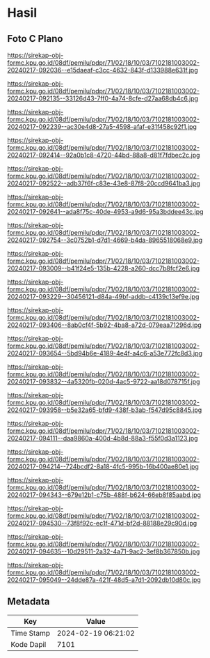 # Hasil

## Foto C Plano

https://sirekap-obj-formc.kpu.go.id/08df/pemilu/pdpr/71/02/18/10/03/7102181003002-20240217-092036--e15daeaf-c3cc-4632-843f-d133988e631f.jpg

https://sirekap-obj-formc.kpu.go.id/08df/pemilu/pdpr/71/02/18/10/03/7102181003002-20240217-092135--33126d43-7ff0-4a74-8cfe-d27aa68db4c6.jpg

https://sirekap-obj-formc.kpu.go.id/08df/pemilu/pdpr/71/02/18/10/03/7102181003002-20240217-092239--ac30e4d8-27a5-4598-afaf-e31f458c92f1.jpg

https://sirekap-obj-formc.kpu.go.id/08df/pemilu/pdpr/71/02/18/10/03/7102181003002-20240217-092414--92a0b1c8-4720-44bd-88a8-d81f7fdbec2c.jpg

https://sirekap-obj-formc.kpu.go.id/08df/pemilu/pdpr/71/02/18/10/03/7102181003002-20240217-092522--adb37f6f-c83e-43e8-87f8-20ccd9641ba3.jpg

https://sirekap-obj-formc.kpu.go.id/08df/pemilu/pdpr/71/02/18/10/03/7102181003002-20240217-092641--ada8f75c-40de-4953-a9d6-95a3bddee43c.jpg

https://sirekap-obj-formc.kpu.go.id/08df/pemilu/pdpr/71/02/18/10/03/7102181003002-20240217-092754--3c0752b1-d7d1-4669-b4da-8965518068e9.jpg

https://sirekap-obj-formc.kpu.go.id/08df/pemilu/pdpr/71/02/18/10/03/7102181003002-20240217-093009--b41f24e5-135b-4228-a260-dcc7b8fcf2e6.jpg

https://sirekap-obj-formc.kpu.go.id/08df/pemilu/pdpr/71/02/18/10/03/7102181003002-20240217-093229--30456121-d84a-49bf-addb-c4139c13ef9e.jpg

https://sirekap-obj-formc.kpu.go.id/08df/pemilu/pdpr/71/02/18/10/03/7102181003002-20240217-093406--8ab0cf4f-5b92-4ba8-a72d-079eaa71296d.jpg

https://sirekap-obj-formc.kpu.go.id/08df/pemilu/pdpr/71/02/18/10/03/7102181003002-20240217-093654--5bd94b6e-4189-4e4f-a4c6-a53e772fc8d3.jpg

https://sirekap-obj-formc.kpu.go.id/08df/pemilu/pdpr/71/02/18/10/03/7102181003002-20240217-093832--4a5320fb-020d-4ac5-9722-aa18d078715f.jpg

https://sirekap-obj-formc.kpu.go.id/08df/pemilu/pdpr/71/02/18/10/03/7102181003002-20240217-093958--b5e32a65-bfd9-438f-b3ab-f547d95c8845.jpg

https://sirekap-obj-formc.kpu.go.id/08df/pemilu/pdpr/71/02/18/10/03/7102181003002-20240217-094111--daa9860a-400d-4b8d-88a3-f55f0d3a1123.jpg

https://sirekap-obj-formc.kpu.go.id/08df/pemilu/pdpr/71/02/18/10/03/7102181003002-20240217-094214--724bcdf2-8a18-4fc5-995b-16b400ae80e1.jpg

https://sirekap-obj-formc.kpu.go.id/08df/pemilu/pdpr/71/02/18/10/03/7102181003002-20240217-094343--679e12b1-c75b-488f-b624-66eb8f85aabd.jpg

https://sirekap-obj-formc.kpu.go.id/08df/pemilu/pdpr/71/02/18/10/03/7102181003002-20240217-094530--73f8f92c-ec1f-471d-bf2d-88188e29c90d.jpg

https://sirekap-obj-formc.kpu.go.id/08df/pemilu/pdpr/71/02/18/10/03/7102181003002-20240217-094635--10d29511-2a32-4a71-9ac2-3ef8b367850b.jpg

https://sirekap-obj-formc.kpu.go.id/08df/pemilu/pdpr/71/02/18/10/03/7102181003002-20240217-095049--24dde87a-421f-48d5-a7d1-2092db10d80c.jpg


## Metadata

| Key        | Value               |
| ---------- | ------------------- |
| Time Stamp | 2024-02-19 06:21:02 |
| Kode Dapil | 7101                |



